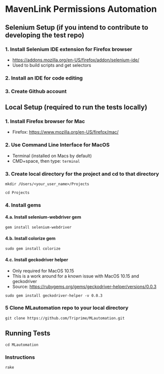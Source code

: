 # MavenLink Permissions Automation

## Selenium Setup (if you intend to contribute to developing the test repo)
### 1. Install Selenium IDE extension for Firefox browser
- https://addons.mozilla.org/en-US/firefox/addon/selenium-ide/
- Used to build scripts and get selectors

### 2. Install an IDE for code editing

### 3. Create Github account

## Local Setup (required to run the tests locally)
### 1. Install Firefox browser for Mac
- Firefox: https://www.mozilla.org/en-US/firefox/mac/

### 2. Use Command Line Interface for MacOS
- Terminal (installed on Macs by default)
- CMD+space, then type: `terminal`

### 3. Create local directory for the project and cd to that directory
`mkdir /Users/<your_user_name>/Projects`

`cd Projects`

### 4. Install gems
#### 4.a.  Install selenium-webdriver gem
`gem install selenium-webdriver`
#### 4.b.  Install colorize gem
`sudo gem install colorize`
#### 4.c.  Install geckodriver helper 
- Only required for MacOS 10.15 
- This is a work around for a known issue with MacOS 10.15 and geckodriver
- Source: https://rubygems.org/gems/geckodriver-helper/versions/0.0.3
  
`sudo gem install geckodriver-helper -v 0.0.3`

### 5  Clone MLautomation repo to your local directory
`git clone https://github.com/Triprime/MLautomation.git`
  

## Running Tests
`cd MLautomation`

### Instructions
`rake`
